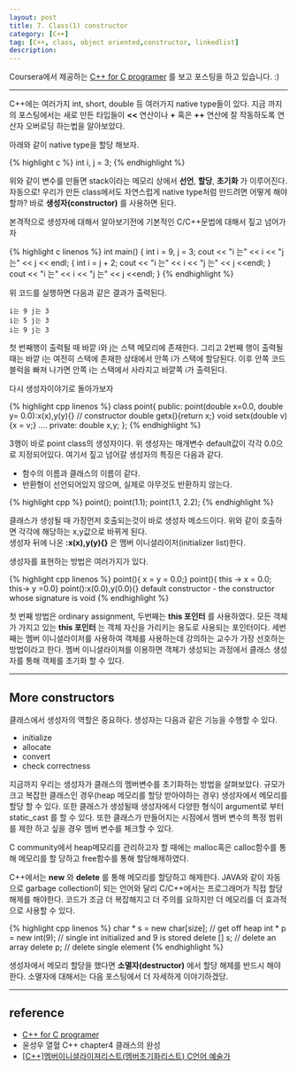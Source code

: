 ```yaml
---
layout: post
title: 7. Class(1) constructor
category: [C++]
tag: [C++, class, object oriented,constructor, linkedlist]
description:
---
```


Coursera에서 제공하는 [C++ for C programer](https://www.coursera.org/learn/c-plus-plus-a/home/info) 를 보고 포스팅을 하고 있습니다. :)

---

C++에는 여러가지 int, short, double 등 여러가지 native type들이 있다. 지금 까지의 포스팅에서는 새로 만든 타입들이 **<<** 연산이나 **+** 혹은 **++** 연산에 잘 작동하도록 연산자 오버로딩 하는법을 알아보았다.

아래와 같이 native type을 할당 해보자.

{% highlight c %}
int i, j = 3;
{% endhighlight %}

위와 같이 변수를 만들면 stack이라는 메모리 상에서 **선언**, **할당**, **초기화** 가 이루어진다. 자동으로! 우리가 만든 class에서도 자연스럽게 native type처럼 만드려면 어떻게 해야할까? 바로 **생성자(constructor)** 를 사용하면 된다.

본격적으로 생성자에 대해서 알아보기전에 기본적인 C/C++문법에 대해서 짚고 넘어가자

{% highlight c linenos %}
int main()
{
  int i = 9, j = 3;
  cout << "i 는" << i << "j 는" << j << endl;
  {
    int i = j + 2;
    cout << "i 는" << i << "j 는" << j <<endl;
  }
  cout << "i 는" << i << "j 는" << j <<endl;
}
{% endhighlight %}

위 코드를 실행하면 다음과 같은 결과가 출력된다.

```
i는 9 j는 3
i는 5 j는 3
i는 9 j는 3
```

첫 번째행이 출력될 때 바깥 i와 j는 스택 메모리에 존재한다. 그리고 2번째 행이 출력될 때는 바깥 i는 여전히 스택에 존재한 상태에서 안쪽 i가 스택에 할당된다. 이후 안쪽 코드 블럭을 빠져 나가면 안쪽 i는 스택에서 사라지고 바깥쪽 i가 출력된다.

다시 생성자이야기로 돌아가보자

{% highlight cpp linenos %}
class point{
  public:
    point(double x=0.0, double y= 0.0):x(x),y(y){} // constructor
    double getx(){return x;}
    void setx(double v){x = v;}
  ....
  private:
    double x,y;
};
{% endhighlight %}

3행이 바로 point class의 생성자이다. 위 생성자는 매개변수 default값이 각각 0.0으로 지정되어있다. 여기서 짚고 넘어갈 생성자의 특징은 다음과 같다.

- 함수의 이름과 클래스의 이름이 같다.
- 반환형이 선언되어있지 않으며, 실제로 아무것도 반환하지 않는다.

{% highlight cpp %}
point();
point(1.1);
point(1.1, 2.2);
{% endhighlight %}

클래스가 생성될 때 가장먼저 호출되는것이 바로 생성자 메소드이다. 위와 같이 호출하면 각각에 해당하는 x,y값으로 바뀌게 된다.  
생성자 뒤에 나온 **:x(x),y(y){}** 은 멤버 이니셜라이저(initializer list)한다.

생성자를 표현하는 방법은 여러가지가 있다.

{% highlight cpp linenos %}
point(){ x = y = 0.0;}
point(){ this -> x = 0.0; this-> y =0.0}
point():x(0.0),y(0.0){}
default constructor - the constructor whose signature is void
{% endhighlight %}

첫 번째 방법은 ordinary assignment, 두번째는 **this 포인터** 를 사용하였다. 모든 객체가 가지고 있는 **this 포인터** 는 객체 자신을 가리키는 용도로 사용되는 포인터이다. 세번째는 멤버 이니셜라이저를 사용하여 객체를 사용하는데 강의하는 교수가 가장 선호하는 방법이라고 한다. 멤버 이니셜라이져를 이용하면 객체가 생성되는 과정에서 클래스 생성자를 통해 객체를 초기화 할 수 있다.

---

## More constructors

클래스에서 생성자의 역할은 중요하다. 생성자는 다음과 같은 기능을 수행할 수 있다.

- initialize
- allocate
- convert
- check correctness

지금까지 우리는 생성자가 클래스의 멤버변수를 초기화하는 방법을 살펴보았다. 규모가 크고 복잡한 클래스인 경우(heap 메모리를 할당 받아야하는 경우) 생성자에서 메모리를 할당 할 수 있다. 또한 클래스가 생성될때 생성자에서 다양한 형식이 argument로 부터 static_cast 를 할 수 있다. 또한 클래스가 만들어지는 시점에서 멤버 변수의 특정 범위를 제한 하고 싶을 경우 멤버 변수를 체크할 수 있다.

C community에서 heap메모리를 관리하고자 할 때에는 malloc혹은 calloc함수를 통해 메모리를 할 당하고 free함수를 통해 할당해제하였다.

C++에서는 **new** 와 **delete** 를 통해 메모리를 할당하고 해제한다. JAVA와 같이 자동으로 garbage collection이 되는 언어와 달리 C/C++에서는 프로그래머가 직접 할당해제를 해야한다. 코드가 조금 더 복잡해지고 더 주의를 요하지만 더 메모리를 더 효과적으로 사용할 수 있다.

{% highlight cpp linenos %}
char * s = new char[size]; // get off heap
int * p = new int(9); // single int initialized and 9 is stored
delete [] s; // delete an array
delete p; // delete single element
{% endhighlight %}

생성자에서 메모리 할당을 했다면 **소멸자(destructor)** 에서 할당 해제를 반드시 해야한다. 소멸자에 대해서는 다음 포스팅에서 더 자세하게 이야기하겠당.

---

## reference

- [C++ for C programer](https://www.coursera.org/learn/c-plus-plus-a/home/info)
- 윤성우 열혈 C++ chapter4 클래스의 완성
- [[C++]멤버이니셜라이져리스트(멤버초기화리스트) C언어 예술가](http://thrillfighter.tistory.com/222)
